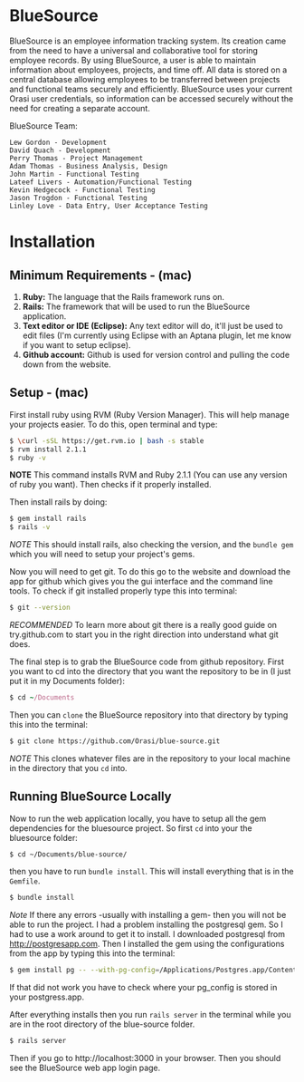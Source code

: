 BlueSource
==============

BlueSource is an employee information tracking system. Its creation came from the need to have a universal and collaborative tool for storing employee records. By using BlueSource, a user is able to maintain information about employees, projects, and time off. All data is stored on a central database allowing employees to be transferred between projects and functional teams securely and efficiently. BlueSource uses your current Orasi user credentials, so information can be accessed securely without the need for creating a separate account.

BlueSource Team:

    Lew Gordon - Development
    David Quach - Development
    Perry Thomas - Project Management
    Adam Thomas - Business Analysis, Design
    John Martin - Functional Testing
    Lateef Livers - Automation/Functional Testing
    Kevin Hedgecock - Functional Testing
    Jason Trogdon - Functional Testing
    Linley Love - Data Entry, User Acceptance Testing

# Installation 

## Minimum Requirements - (mac)
1. **Ruby:** The language that the Rails framework runs on. 
2. **Rails:** The framework that will be used to run the BlueSource application.
3. **Text editor or IDE (Eclipse):** Any text editor will do, it'll just be used to edit files (I'm currently using Eclipse with an Aptana plugin, let me know if you want to setup eclipse). 
4. **Github account:** Github is used for version control and pulling the code down from the website. 

## Setup - (mac)

First install ruby using RVM (Ruby Version Manager). This will help manage your projects easier. 
To do this, open terminal and type:

```bash
$ \curl -sSL https://get.rvm.io | bash -s stable
$ rvm install 2.1.1
$ ruby -v 
```
   **NOTE** This command installs RVM and Ruby 2.1.1 (You can use any version of ruby you want). Then checks if it properly installed. 

Then install rails by doing:

```bash
$ gem install rails
$ rails -v
```

   *NOTE* This should install rails, also checking the version, and the `bundle gem` which you will need to setup your    project's gems. 

Now you will need to get git. To do this go to the website and download the app for github which gives you the gui interface and the command line tools. To check if git installed properly type this into terminal:

```bash
$ git --version
```

   *RECOMMENDED* To learn more about git there is a really good guide on try.github.com to start you in the right        direction into understand what git does. 

The final step is to grab the BlueSource code from github repository. First you want to cd into the directory that you want the repository to be in (I just put it in my Documents folder):

```ruby 
$ cd ~/Documents
```
Then you can `clone` the BlueSource repository into that directory by typing this into the terminal:

```bash
$ git clone https://github.com/Orasi/blue-source.git
``` 
   *NOTE* This clones whatever files are in the repository to your local machine in the directory that you `cd` into. 

## Running BlueSource Locally
Now to run the web application locally, you have to setup all the gem dependencies for the bluesource project. So first `cd` into your the bluesource folder:

```bash
$ cd ~/Documents/blue-source/
```

then you have to run `bundle install`. This will install everything that is in the `Gemfile`. 

```bash
$ bundle install
```
   *Note* If there any errors -usually with installing a gem- then you will not be able to run the project. I had a problem installing the postgresql gem. So I had to use a work around to get it to install. I downloaded postgresql from http://postgresapp.com. Then I installed the gem using the configurations from the app by typing this into the terminal: 

```bash
$ gem install pg -- --with-pg-config=/Applications/Postgres.app/Contents/Versions/9.3/bin/pg_config
``` 
If that did not work you have to check where your pg_config is stored in your postgress.app. 

After everything installs then you run `rails server` in the terminal while you are in the root directory of the blue-source folder. 

```bash
$ rails server
```
Then if you go to http://localhost:3000 in your browser. Then you should see the BlueSource web app login page. 

   











